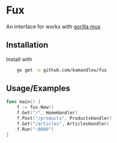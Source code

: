 
# Fux

An interface for works with [gorilla mux](https://github.com/gorilla/mux)

## Installation

Install with

```bash
    go get -u github.com/kamandlou/fux
```

## Usage/Examples

```go
func main() {
    f := fux.New()
    f.Get("/", HomeHandler)
    f.Post("/products", ProductsHandler)
    f.Get("/articles", ArticlesHandler)
    f.Run(":8080")
}
```

